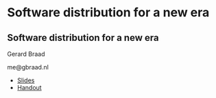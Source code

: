# Software distribution for a new era

## Software distribution for a new era
Gerard Braad

<span class="lightblue">me</span><span class="white">@gbraad</span><span class="orange">.nl</span>


  * [Slides](./slides.html)
  * [Handout](./slides.pdf)
